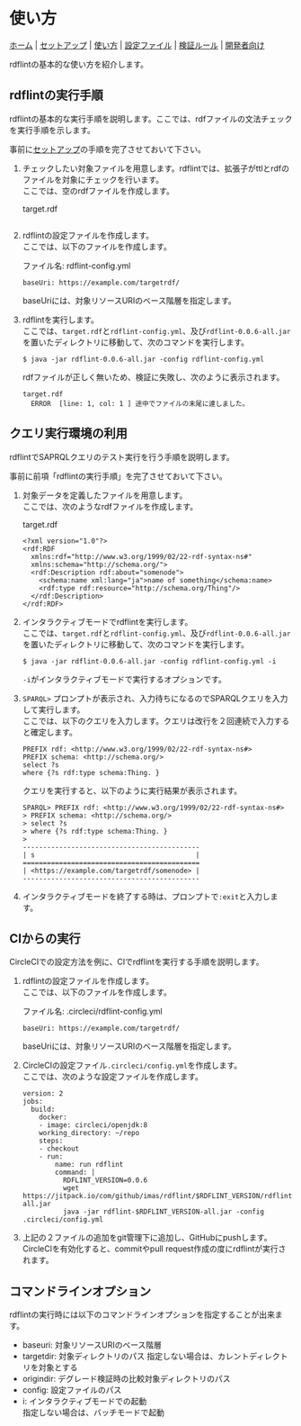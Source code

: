 # 使い方

[ホーム](index.md) |
[セットアップ](setup.md) |
[使い方](usage.md) |
[設定ファイル](config.md) |
[検証ルール](rules.md) |
[開発者向け](developer.md)

rdflintの基本的な使い方を紹介します。

## rdflintの実行手順

rdflintの基本的な実行手順を説明します。ここでは、rdfファイルの文法チェックを実行手順を示します。

事前に[セットアップ](setup.md)の手順を完了させておいて下さい。

1. チェックしたい対象ファイルを用意します。rdflintでは、拡張子がttlとrdfのファイルを対象にチェックを行います。   
   ここでは、空のrdfファイルを作成します。

   target.rdf

   ```
   ```

2. rdflintの設定ファイルを作成します。   
   ここでは、以下のファイルを作成します。

   ファイル名: rdflint-config.yml

   ```
   baseUri: https://example.com/targetrdf/
   ```

   baseUriには、対象リソースURIのベース階層を指定します。

3. rdflintを実行します。   
   ここでは、``target.rdf``と``rdflint-config.yml``、及び``rdflint-0.0.6-all.jar``を置いたディレクトリに移動して、次のコマンドを実行します。

   ```
   $ java -jar rdflint-0.0.6-all.jar -config rdflint-config.yml
   ```

   rdfファイルが正しく無いため、検証に失敗し、次のように表示されます。

   ```
   target.rdf
     ERROR  [line: 1, col: 1 ] 途中でファイルの末尾に達しました。
   ```

## クエリ実行環境の利用

rdflintでSAPRQLクエリのテスト実行を行う手順を説明します。

事前に前項「rdflintの実行手順」を完了させておいて下さい。

1. 対象データを定義したファイルを用意します。   
   ここでは、次のようなrdfファイルを作成します。

   target.rdf

   ```
   <?xml version="1.0"?>
   <rdf:RDF
     xmlns:rdf="http://www.w3.org/1999/02/22-rdf-syntax-ns#"
     xmlns:schema="http://schema.org/">
     <rdf:Description rdf:about="somenode">
       <schema:name xml:lang="ja">name of something</schema:name>
       <rdf:type rdf:resource="http://schema.org/Thing"/>
     </rdf:Description>
   </rdf:RDF>
   ```

2. インタラクティブモードでrdflintを実行します。   
   ここでは、``target.rdf``と``rdflint-config.yml``、及び``rdflint-0.0.6-all.jar``を置いたディレクトリに移動して、次のコマンドを実行します。

   ```
   $ java -jar rdflint-0.0.6-all.jar -config rdflint-config.yml -i
   ```

   ``-i``がインタラクティブモードで実行するオプションです。

3. ``SPARQL>`` プロンプトが表示され、入力待ちになるのでSPARQLクエリを入力して実行します。   
   ここでは、以下のクエリを入力します。クエリは改行を２回連続で入力すると確定します。

   ```
   PREFIX rdf: <http://www.w3.org/1999/02/22-rdf-syntax-ns#>
   PREFIX schema: <http://schema.org/>
   select ?s
   where {?s rdf:type schema:Thing. }
   ```

   クエリを実行すると、以下のように実行結果が表示されます。

   ```
   SPARQL> PREFIX rdf: <http://www.w3.org/1999/02/22-rdf-syntax-ns#>
   > PREFIX schema: <http://schema.org/>
   > select ?s
   > where {?s rdf:type schema:Thing. }
   >
   --------------------------------------------
   | s                                        |
   ============================================
   | <https://example.com/targetrdf/somenode> |
   --------------------------------------------
   ```

4. インタラクティブモードを終了する時は、プロンプトで``:exit``と入力します。


## CIからの実行

CircleCIでの設定方法を例に、CIでrdflintを実行する手順を説明します。

1. rdflintの設定ファイルを作成します。   
   ここでは、以下のファイルを作成します。

   ファイル名: .circleci/rdflint-config.yml

   ```
   baseUri: https://example.com/targetrdf/
   ```

   baseUriには、対象リソースURIのベース階層を指定します。

2. CircleCIの設定ファイル``.circleci/config.yml``を作成します。  
   ここでは、次のような設定ファイルを作成します。

   ```
   version: 2
   jobs:
     build:
       docker:
       - image: circleci/openjdk:8
       working_directory: ~/repo
       steps:
       - checkout
       - run:
           name: run rdflint
           command: |
             RDFLINT_VERSION=0.0.6
             wget https://jitpack.io/com/github/imas/rdflint/$RDFLINT_VERSION/rdflint-$RDFLINT_VERSION-all.jar
             java -jar rdflint-$RDFLINT_VERSION-all.jar -config .circleci/config.yml
   ```

3. 上記の２ファイルの追加をgit管理下に追加し、GitHubにpushします。  
   CircleCIを有効化すると、commitやpull request作成の度にrdflintが実行されます。


## コマンドラインオプション

rdflintの実行時には以下のコマンドラインオプションを指定することが出来ます。

- baseuri: 対象リソースURIのベース階層
- targetdir: 対象ディレクトリのパス
  指定しない場合は、カレントディレクトリを対象とする
- origindir: デグレード検証時の比較対象ディレクトリのパス
- config: 設定ファイルのパス
- i: インタラクティブモードでの起動  
  指定しない場合は、バッチモードで起動
